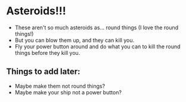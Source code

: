 # Asteroids!!!

* These aren't so much asteroids as... round things (I love the round things!)
* But you can blow them up, and they can kill you.  
* Fly your power button around and do what you can to kill the round things before they kill you.

## Things to add later:
* Maybe make them not round things?
* Maybe make your ship not a power button?
